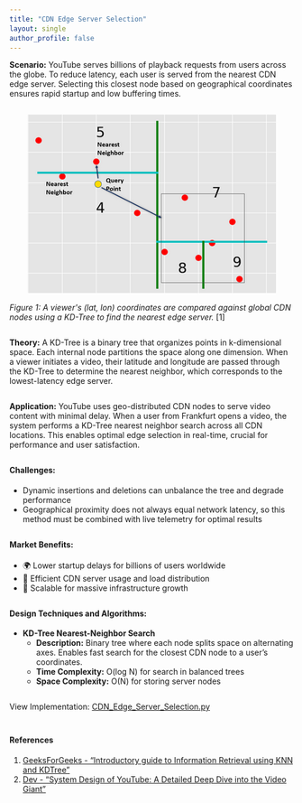 ```yaml
---
title: "CDN Edge Server Selection"
layout: single
author_profile: false
---
```


<div class="justified" style="margin-bottom: 2em;">
  <strong>Scenario:</strong> YouTube serves billions of playback requests from users across the globe. To reduce latency, each user is served from the nearest CDN edge server. Selecting this closest node based on geographical coordinates ensures rapid startup and low buffering times.
</div>

<div style="text-align: center; margin-bottom: 1em;">
  <img src="/assets/images/04.png" alt="KD-Tree Edge Selection" style="max-width: 100%; height: auto;" />
</div>

<div class="justified" style="margin-bottom: 2em;">
  <em>Figure 1: A viewer's (lat, lon) coordinates are compared against global CDN nodes using a KD-Tree to find the nearest edge server.</em> [1]
</div>

<div class="justified" style="margin-bottom: 2em;">
  <strong>Theory:</strong> A KD-Tree is a binary tree that organizes points in k-dimensional space. Each internal node partitions the space along one dimension. When a viewer initiates a video, their latitude and longitude are passed through the KD-Tree to determine the nearest neighbor, which corresponds to the lowest-latency edge server.
</div>

<div class="justified" style="margin-bottom: 2em;">
  <strong>Application:</strong> YouTube uses geo-distributed CDN nodes to serve video content with minimal delay. When a user from Frankfurt opens a video, the system performs a KD-Tree nearest neighbor search across all CDN locations. This enables optimal edge selection in real-time, crucial for performance and user satisfaction.
</div>

<h4 style="margin-top: 2em;">Challenges:</h4>
<ul style="margin-bottom: 2em;">
  <li>Dynamic insertions and deletions can unbalance the tree and degrade performance</li>
  <li>Geographical proximity does not always equal network latency, so this method must be combined with live telemetry for optimal results</li>
</ul>

<h4 style="margin-top: 2em;">Market Benefits:</h4>
<ul style="margin-bottom: 2em;">
  <li>🌍 Lower startup delays for billions of users worldwide</li>
  <li>📡 Efficient CDN server usage and load distribution</li>
  <li>🧭 Scalable for massive infrastructure growth</li>
</ul>

<h4 style="margin-top: 2em;">Design Techniques and Algorithms:</h4>
<ul style="margin-bottom: 2em;">
  <li><strong>KD-Tree Nearest-Neighbor Search</strong><br>
    <ul>
      <li><strong>Description:</strong> Binary tree where each node splits space on alternating axes. Enables fast search for the closest CDN node to a user’s coordinates.</li>
      <li><strong>Time Complexity:</strong> O(log N) for search in balanced trees</li>
      <li><strong>Space Complexity:</strong> O(N) for storing server nodes</li>
    </ul>
  </li>
</ul>

<p style="margin-top: 2em;">View Implementation: <a href="https://github.com/AdityaKhatawkar/aditya_aps_portfolio.github.io/blob/main/codes/04_CDN_Edge_Server_Selection.py" target="_blank">CDN_Edge_Server_Selection.py</a></p>

<h4 style="margin-top: 3em;">References</h4>
<ol style="margin-bottom: 3em;">
  <li>
    <a href="https://www.geeksforgeeks.org/introductory-guide-to-information-retrieval-using-knn-and-kdtree/" target="_blank">
      GeeksForGeeks - “Introductory guide to Information Retrieval using KNN and KDTree”
    </a>
  </li>
  <li>
    <a href="https://dev.to/wittedtech-by-harshit/system-design-of-youtube-a-detailed-deep-dive-into-the-video-giant-5019#:~:text=1,deep%20integration%20as%20Google%27s%20own" target="_blank">
      Dev - “System Design of YouTube: A Detailed Deep Dive into the Video Giant”
    </a>
  </li>
</ol>
